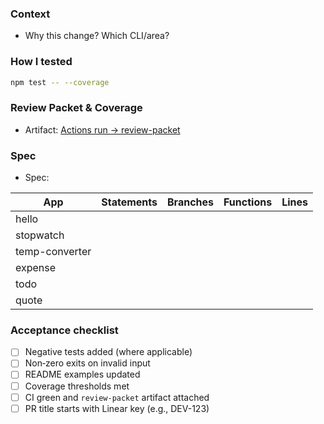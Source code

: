 ### Context
- Why this change? Which CLI/area?

### How I tested
```bash
npm test -- --coverage
```

### Review Packet & Coverage
- Artifact: [Actions run → review-packet](PASTE_ACTIONS_RUN_URL_HERE)

### Spec
- Spec: <paste link to Linear doc or external spec>

| App | Statements | Branches | Functions | Lines |
|-----|------------|----------|-----------|-------|
| hello |  |  |  |  |
| stopwatch |  |  |  |  |
| temp-converter |  |  |  |  |
| expense |  |  |  |  |
| todo |  |  |  |  |
| quote |  |  |  |  |

### Acceptance checklist
- [ ] Negative tests added (where applicable)
- [ ] Non‑zero exits on invalid input
- [ ] README examples updated
- [ ] Coverage thresholds met
- [ ] CI green and `review-packet` artifact attached
 - [ ] PR title starts with Linear key (e.g., DEV-123)
